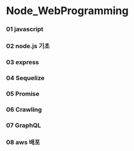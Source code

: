 # Node_WebProgramming

### 01 javascript
### 02 node.js 기초
### 03 express
### 04 Sequelize
### 05 Promise
### 06 Crawling
### 07 GraphQL
### 08 aws 배포
